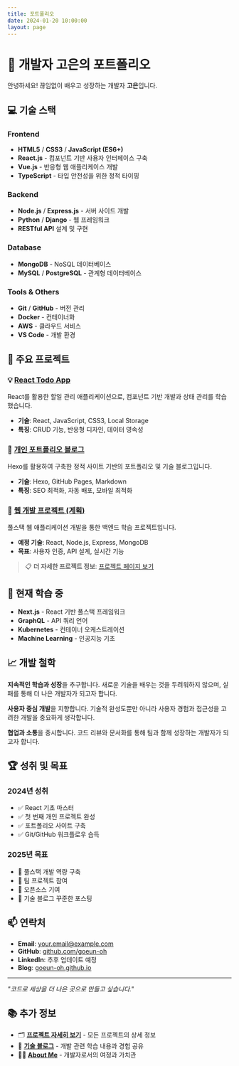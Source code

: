 ```yaml
---
title: 포트폴리오
date: 2024-01-20 10:00:00
layout: page
---
```


# 🚀 개발자 고은의 포트폴리오

안녕하세요! 끊임없이 배우고 성장하는 개발자 **고은**입니다.

## 💻 기술 스택

### Frontend
- **HTML5** / **CSS3** / **JavaScript (ES6+)**
- **React.js** - 컴포넌트 기반 사용자 인터페이스 구축
- **Vue.js** - 반응형 웹 애플리케이스 개발
- **TypeScript** - 타입 안전성을 위한 정적 타이핑

### Backend
- **Node.js** / **Express.js** - 서버 사이드 개발
- **Python** / **Django** - 웹 프레임워크
- **RESTful API** 설계 및 구현

### Database
- **MongoDB** - NoSQL 데이터베이스
- **MySQL** / **PostgreSQL** - 관계형 데이터베이스

### Tools & Others
- **Git** / **GitHub** - 버전 관리
- **Docker** - 컨테이너화
- **AWS** - 클라우드 서비스
- **VS Code** - 개발 환경

## 🎯 주요 프로젝트

### 💡 [React Todo App](/projects/#1-react-todo-app)
React를 활용한 할일 관리 애플리케이션으로, 컴포넌트 기반 개발과 상태 관리를 학습했습니다.
- **기술**: React, JavaScript, CSS3, Local Storage
- **특징**: CRUD 기능, 반응형 디자인, 데이터 영속성

### 📝 [개인 포트폴리오 블로그](/projects/#2-개인-포트폴리오-블로그)
Hexo를 활용하여 구축한 정적 사이트 기반의 포트폴리오 및 기술 블로그입니다.
- **기술**: Hexo, GitHub Pages, Markdown
- **특징**: SEO 최적화, 자동 배포, 모바일 최적화

### 🔮 [웹 개발 프로젝트 (계획)](/projects/#3-웹-개발-프로젝트-계획)
풀스택 웹 애플리케이션 개발을 통한 백엔드 학습 프로젝트입니다.
- **예정 기술**: React, Node.js, Express, MongoDB
- **목표**: 사용자 인증, API 설계, 실시간 기능

> 📋 **더 자세한 프로젝트 정보**: [프로젝트 페이지 보기](/projects/)

## 🌱 현재 학습 중

- **Next.js** - React 기반 풀스택 프레임워크
- **GraphQL** - API 쿼리 언어
- **Kubernetes** - 컨테이너 오케스트레이션
- **Machine Learning** - 인공지능 기초

## 📈 개발 철학

**지속적인 학습과 성장**을 추구합니다. 새로운 기술을 배우는 것을 두려워하지 않으며, 실패를 통해 더 나은 개발자가 되고자 합니다.

**사용자 중심 개발**을 지향합니다. 기술적 완성도뿐만 아니라 사용자 경험과 접근성을 고려한 개발을 중요하게 생각합니다.

**협업과 소통**을 중시합니다. 코드 리뷰와 문서화를 통해 팀과 함께 성장하는 개발자가 되고자 합니다.

## 🏆 성취 및 목표

### 2024년 성취
- ✅ React 기초 마스터
- ✅ 첫 번째 개인 프로젝트 완성
- ✅ 포트폴리오 사이트 구축
- ✅ Git/GitHub 워크플로우 습득

### 2025년 목표
- 🎯 풀스택 개발 역량 구축
- 🎯 팀 프로젝트 참여
- 🎯 오픈소스 기여
- 🎯 기술 블로그 꾸준한 포스팅

## 📫 연락처

- **Email**: your.email@example.com
- **GitHub**: [github.com/goeun-oh](https://github.com/goeun-oh)
- **LinkedIn**: 추후 업데이트 예정
- **Blog**: [goeun-oh.github.io](https://goeun-oh.github.io)

---

*"코드로 세상을 더 나은 곳으로 만들고 싶습니다."*

## 📚 추가 정보

- 🗂️ **[프로젝트 자세히 보기](/projects/)** - 모든 프로젝트의 상세 정보
- 📝 **[기술 블로그](/blog/)** - 개발 관련 학습 내용과 경험 공유
- 👨‍💻 **[About Me](/about/)** - 개발자로서의 여정과 가치관
